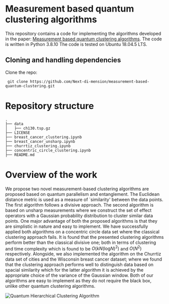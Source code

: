 # Measurement based quantum clustering algorithms 
This repository contains a code for implementing the algorithms developed in the paper: [Measurement based quantum clustering algorithms](https://arxiv.org/abs/2302.00566). The code is written in Python 3.8.10 The code is tested on Ubuntu 18.04.5 LTS.
 


## Cloning and handling dependencies 
Clone the repo:
```
 git clone https://github.com/Next-di-mension/measurement-based-quantum-clustering.git
```
# Repository structure
```
.
├── data
│   ├── ch130.tsp.gz
├── LICENSE
├── breast_cancer_clustering.ipynb
├── breast_cancer_unsharp.ipynb
├── churrtiz_clustering.ipynb
├── concentric_circle_clustering.ipynb
├── README.md

```

# Overview of the work 
We propose two novel measurement-based clustering algorithms are proposed based on quantum parallelism and entanglement. The Euclidean distance metric is used as a measure of `similarity' between the data points. The first algorithm follows a divisive approach. The second algorithm is based on unsharp measurements where we construct the set of effect operators with a Gaussian probability distribution to cluster similar data points. One major advantage of both the proposed algorithms is that they are simplistic in nature and easy to implement. We have successfully applied both algorithms on a concentric circle data set where the classical clustering approach fails. It is found that the presented clustering algorithms perform better than the classical divisive one; both in terms of clustering and time complexity which is found to be $O(kN(\text{log}N)^2)$ and $O(N^2)$ respectively. Alongside, we also implemented the algorithm on the Churrtiz data set of cities and the Wisconsin breast cancer dataset; where we found that the clustering approach performs well to distinguish data based on spacial similarity which for the latter algorithm it is achieved by the appropriate choice of the variance of the Gaussian window. Both of our algorithms are easy to implement as they do not require the black box, unlike other quantum clustering algorithms.

![Quantum Hierarchical Clustering Algorithm](Images\QCHA.png)





